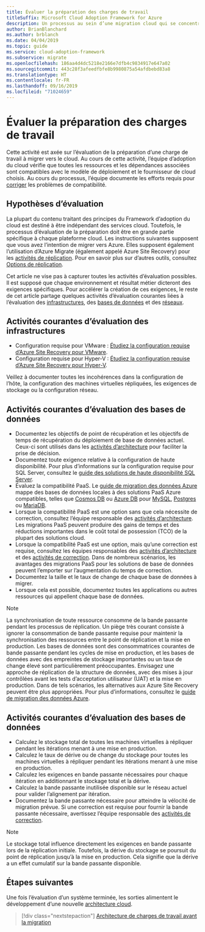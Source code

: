```yaml
---
title: Évaluer la préparation des charges de travail
titleSuffix: Microsoft Cloud Adoption Framework for Azure
description: Un processus au sein d’une migration cloud qui se concentre sur les tâches de migration des charges de travail vers le cloud.
author: BrianBlanchard
ms.author: brblanch
ms.date: 04/04/2019
ms.topic: guide
ms.service: cloud-adoption-framework
ms.subservice: migrate
ms.openlocfilehash: 186aa4d4dc5218e2166e7dfb4c9834917e647a02
ms.sourcegitcommit: 443c28f3afeedfbfe8b9980875a54afdbebd83a8
ms.translationtype: HT
ms.contentlocale: fr-FR
ms.lasthandoff: 09/16/2019
ms.locfileid: "71024659"
---
```

# <a name="evaluate-workload-readiness"></a>Évaluer la préparation des charges de travail

Cette activité est axée sur l’évaluation de la préparation d’une charge de travail à migrer vers le cloud. Au cours de cette activité, l’équipe d’adoption du cloud vérifie que toutes les ressources et les dépendances associées sont compatibles avec le modèle de déploiement et le fournisseur de cloud choisis. Au cours du processus, l’équipe documente les efforts requis pour [corriger](../migrate/remediate.md) les problèmes de compatibilité.

## <a name="evaluation-assumptions"></a>Hypothèses d’évaluation

La plupart du contenu traitant des principes du Framework d’adoption du cloud est destiné à être indépendant des services cloud. Toutefois, le processus d’évaluation de la préparation doit être en grande partie spécifique à chaque plateforme cloud. Les instructions suivantes supposent que vous avez l’intention de migrer vers Azure. Elles supposent également l’utilisation d’Azure Migrate (également appelé Azure Site Recovery) pour les [activités de réplication](../migrate/replicate.md). Pour en savoir plus sur d’autres outils, consultez [Options de réplication](../migrate/replicate-options.md).

Cet article ne vise pas à capturer toutes les activités d’évaluation possibles. Il est supposé que chaque environnement et résultat métier dicteront des exigences spécifiques. Pour accélérer la création de ces exigences, le reste de cet article partage quelques activités d’évaluation courantes liées à l’évaluation des [infrastructures](#common-infrastructure-evaluation-activities), des [bases de données](#common-database-evaluation-activities) et des [réseaux](#common-network-evaluation-activities).

## <a name="common-infrastructure-evaluation-activities"></a>Activités courantes d’évaluation des infrastructures

- Configuration requise pour VMware : [Étudiez la configuration requise d’Azure Site Recovery pour VMware](https://docs.microsoft.com/azure/site-recovery/vmware-physical-azure-support-matrix).
- Configuration requise pour Hyper-V : [Étudiez la configuration requise d’Azure Site Recovery pour Hyper-V](https://docs.microsoft.com/azure/site-recovery/hyper-v-azure-support-matrix).

Veillez à documenter toutes les incohérences dans la configuration de l’hôte, la configuration des machines virtuelles répliquées, les exigences de stockage ou la configuration réseau.

## <a name="common-database-evaluation-activities"></a>Activités courantes d’évaluation des bases de données

- Documentez les objectifs de point de récupération et les objectifs de temps de récupération du déploiement de base de données actuel. Ceux-ci sont utilisés dans les [activités d’architecture](./architect.md) pour faciliter la prise de décision.
- Documentez toute exigence relative à la configuration de haute disponibilité. Pour plus d’informations sur la configuration requise pour SQL Server, consultez le [guide des solutions de haute disponibilité SQL Server](https://docs.microsoft.com/sql/sql-server/failover-clusters/high-availability-solutions-sql-server).
- Évaluez la compatibilité PaaS. Le [guide de migration des données Azure](https://datamigration.microsoft.com) mappe des bases de données locales à des solutions PaaS Azure compatibles, telles que [Cosmos DB](https://docs.microsoft.com/azure/cosmos-db) ou [Azure DB](https://docs.microsoft.com/azure/sql-database) pour [MySQL](https://docs.microsoft.com/azure/mysql), [Postgres](https://docs.microsoft.com/azure/postgresql) ou [MariaDB](https://docs.microsoft.com/azure/mariadb).
- Lorsque la compatibilité PaaS est une option sans que cela nécessite de correction, consultez l’équipe responsable des [activités d’architecture](./architect.md). Les migrations PaaS peuvent produire des gains de temps et des réductions importantes dans le coût total de possession (TCO) de la plupart des solutions cloud.
- Lorsque la compatibilité PaaS est une option, mais qu’une correction est requise, consultez les équipes responsables des [activités d’architecture](./architect.md) et des [activités de correction](../migrate/remediate.md). Dans de nombreux scénarios, les avantages des migrations PaaS pour les solutions de base de données peuvent l’emporter sur l’augmentation du temps de correction.
- Documentez la taille et le taux de change de chaque base de données à migrer.
- Lorsque cela est possible, documentez toutes les applications ou autres ressources qui appellent chaque base de données.

> [!NOTE]
> La synchronisation de toute ressource consomme de la bande passante pendant les processus de réplication. Un piège très courant consiste à ignorer la consommation de bande passante requise pour maintenir la synchronisation des ressources entre le point de réplication et la mise en production. Les bases de données sont des consommatrices courantes de bande passante pendant les cycles de mise en production, et les bases de données avec des empreintes de stockage importantes ou un taux de change élevé sont particulièrement préoccupantes. Envisagez une approche de réplication de la structure de données, avec des mises à jour contrôlées avant les tests d’acceptation utilisateur (UAT) et la mise en production. Dans de tels scénarios, les alternatives aux Azure Site Recovery peuvent être plus appropriées. Pour plus d’informations, consultez le [guide de migration des données Azure](https://datamigration.microsoft.com).

## <a name="common-network-evaluation-activities"></a>Activités courantes d’évaluation des bases de données

- Calculez le stockage total de toutes les machines virtuelles à répliquer pendant les itérations menant à une mise en production.
- Calculez le taux de dérive ou de change du stockage pour toutes les machines virtuelles à répliquer pendant les itérations menant à une mise en production.
- Calculez les exigences en bande passante nécessaires pour chaque itération en additionnant le stockage total et la dérive.
- Calculez la bande passante inutilisée disponible sur le réseau actuel pour valider l’alignement par itération.
- Documentez la bande passante nécessaire pour atteindre la vélocité de migration prévue. Si une correction est requise pour fournir la bande passante nécessaire, avertissez l’équipe responsable des [activités de correction](../migrate/remediate.md).

> [!NOTE]
> Le stockage total influence directement les exigences en bande passante lors de la réplication initiale. Toutefois, la dérive du stockage se poursuit du point de réplication jusqu’à la mise en production. Cela signifie que la dérive a un effet cumulatif sur la bande passante disponible.

## <a name="next-steps"></a>Étapes suivantes

Une fois l’évaluation d’un système terminée, les sorties alimentent le développement d’une nouvelle [architecture cloud](./architect.md).

> [!div class="nextstepaction"]
> [Architecture de charges de travail avant la migration](./architect.md)
